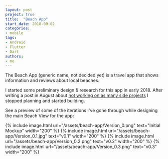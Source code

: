 ```yaml
---
layout: post
project: true
title:  "Beach App"
start_date: 2018-09-02
categories:
- mobile
tags:
- Android
- Flutter
- Dart
authors:
- me
---
```


The Beach App (generic name, not decided yet) is a travel app that shows information and reviews about local beaches. 

<!--more--> 
I started some preliminary design & research for this app in early 2018. After writing a post in August about [not working on as many side projects](when-did-i-stop-side-projects) I stopped planning and started building. 

See a preview of some of the iterations I've gone through while designing the main Beach View for the app: 

{% include image.html url="/assets/beach-app/Version_0.png" text="Initial Mockup" width="200" %}
{% include image.html url="/assets/beach-app/Version_0.1.jpg" text="v0.1" width="200" %}
{% include image.html url="/assets/beach-app/Version_0.2.png" text="v0.2" width="200" %}
{% include image.html url="/assets/beach-app/Version_0.3.png" text="v0.3" width="200" %}
